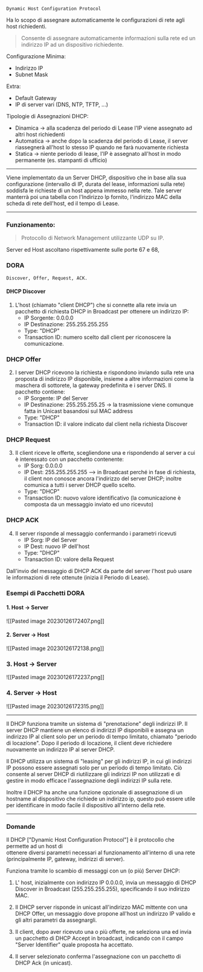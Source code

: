 	Dynamic Host Configuration Protocol

Ha lo scopo di assegnare automaticamente le configurazioni di rete agli host richiedenti.

> Consente di assegnare automaticamente informazioni sulla rete ed un indirizzo IP ad un dispositivo richiedente. 

Configurazione Minima:
- Indirizzo IP
- Subnet Mask

Extra:
- Default Gateway
- IP di server vari (DNS, NTP, TFTP, ...)


Tipologie di Assegnazioni DHCP:
- Dinamica
	-> alla scadenza del periodo di Lease l'IP viene assegnato ad altri host richiedenti
- Automatica
	-> anche dopo la scadenza del periodo di Lease, il server riassegnerà all'host lo stesso IP quando ne farà nuovamente richiesta
- Statica
	-> niente periodo di lease, l'IP è assegnato all'host in modo permanente (es. stampanti di ufficio)

---

Viene implementato da un Server DHCP, dispositivo che in base alla sua configurazione (intervallo di IP, durata del lease, informazioni sulla rete) soddisfa le richieste di un host appena immesso nella rete.
Tale server manterrà poi una tabella con l'Indirizzo Ip fornito, l'indirizzo MAC della scheda di rete dell'host, ed il tempo di Lease.

---
### Funzionamento:

>Protocollo di Network Management utilizzante UDP su IP.

Server ed Host ascoltano rispettivamente sulle porte 67 e 68,

### DORA 
	Discover, Offer, Request, ACK.

#### DHCP Discover
1.  L'host (chiamato "client DHCP") che si connette alla rete invia un pacchetto di richiesta DHCP in Broadcast per ottenere un indirizzo IP: 
	- IP Sorgente: 0.0.0.0
	- IP Destinazione: 255.255.255.255
	- Type: "DHCP"
	- Transaction ID: numero scelto dall client per riconoscere la comunicazione.

### DHCP Offer
2.  I server DHCP ricevono la richiesta e rispondono inviando sulla rete una proposta di indirizzo IP disponibile, insieme a altre informazioni come la maschera di sottorete, la gateway predefinita e i server DNS.
	Il pacchetto contiene:
	- IP Sorgente: IP del Server
	- IP Destinazione: 255.255.255.25
			-> la trasmissione viene comunque fatta in Unicast basandosi sul MAC address
	- Type: "DHCP"
	- Transaction ID: il valore indicato dal client nella richiesta Discover

### DHCP Request
3.  Il client riceve le offerte, scegliendone una e rispondendo al server a cui è interessato con un pacchetto contenente:
	- IP Sorg: 0.0.0.0
	- IP Dest: 255.255.255.255 
			--> in Broadcast perché in fase di richiesta, il client non conosce ancora l'indirizzo del server DHCP; inoltre comunica a tutti i server DHCP quello scelto.
	- Type: "DHCP"
	- Transaction ID: nuovo valore identificativo (la comunicazione è composta da un messaggio inviato ed uno ricevuto)

### DHCP ACK
4. Il server risponde al messaggio confermando i parametri ricevuti
	- IP Sorg: IP del Server
	- IP Dest: nuovo IP dell'host
	- Type: "DHCP"
	- Transaction ID: valore della Request

Dall'invio del messaggio di DHCP ACK da parte del server l'host può usare le informazioni di rete ottenute (inizia il Periodo di Lease).

### Esempi di Pacchetti DORA

#### 1. Host -> Server
![[Pasted image 20230126172407.png]]

#### 2. Server -> Host
![[Pasted image 20230126172138.png]]

### 3. Host -> Server
![[Pasted image 20230126172237.png]]

### 4. Server -> Host
![[Pasted image 20230126172315.png]]


---

Il DHCP funziona tramite un sistema di "prenotazione" degli indirizzi IP. Il server DHCP mantiene un elenco di indirizzi IP disponibili e assegna un indirizzo IP al client solo per un periodo di tempo limitato, chiamato "periodo di locazione". Dopo il periodo di locazione, il client deve richiedere nuovamente un indirizzo IP al server DHCP.

Il DHCP utilizza un sistema di "leasing" per gli indirizzi IP, in cui gli indirizzi IP possono essere assegnati solo per un periodo di tempo limitato. Ciò consente al server DHCP di riutilizzare gli indirizzi IP non utilizzati e di gestire in modo efficace l'assegnazione degli indirizzi IP sulla rete.

Inoltre il DHCP ha anche una funzione opzionale di assegnazione di un hostname al dispositivo che richiede un indirizzo ip, questo può essere utile per identificare in modo facile il dispositivo all'interno della rete.

---
### Domande

Il DHCP ["Dynamic Host Configuration Protocol"] è il protocollo che permette ad un host di  
ottenere diversi parametri necessari al funzionamento all'interno di una rete (principalmente IP, gateway, indirizzi di server).

Funziona tramite lo scambio di messaggi con un (o più) Server DHCP:  
1) L' host, inizialmente con indirizzo IP 0.0.0.0, invia un messaggio di DHCP Discover in Broadcast (255.255.255.255), specificando il suo indirizzo MAC.  

2) Il DHCP server risponde in unicast all'indirizzo MAC mittente con una DHCP Offer, un messaggio dove propone all'host un indirizzo IP valido e gli altri parametri da assegnargli.  

3) Il client, dopo aver ricevuto una o più offerte, ne seleziona una ed invia un pacchetto di DHCP Accept in broadcast, indicando con il campo "Server Identifier" quale proposta ha accettato.  

4) Il server selezionato conferma l'assegnazione con un pacchetto di DHCP Ack (in unicast).
